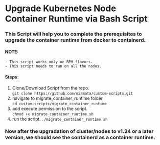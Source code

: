  # Upgrade Kubernetes Node Container Runtime via Bash Script

### This Script will help you to complete the prerequisites to upgrade the container runtime from docker to containerd.

#### NOTE:
    - This script works only on RPM flavors.
    - This script needs to run on all the nodes.

#### Steps:
1. Clone/Download Script from the repo.\
    `git clone https://github.com/nirmata/custom-scripts.git `
2.  navigate to migrate_container_runtime folder\
    `cd custom-scripts/migrate_container_runtime`
3.  add execute permission to the script.\
    `chmod +x migrate_container_runtime.sh`
4.  run the script.
        `./migrate_container_runtime.sh`

### Now after the upgradation of cluster/nodes to v1.24 or a later version, we should see the containerd as a container runtime.
